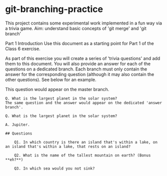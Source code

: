 # git-branching-practice

This project contains some experimental work implemented in a fun way via a trivia game. Aim: understand basic concepts of 'git merge' and 'git branch'

Part 1
Introduction
Use this document as a starting point for Part 1 of the Class 6 exercise.

As part of this exercise you will create a series of 'trivia questions' and add them to this document. You will also provide an answer for each of the questions on a dedicated branch. Each branch must only contain the answer for the corresponding question (although it may also contain the other questions). See below for an example.

This question would appear on the master branch.


	Q. What is the largest planet in the solar system?
	The same question and the answer would appear on the dedicated 'answer branch'.

	Q. What is the largest planet in the solar system?

	A. Jupiter.

	## Questions

		Q1. In which country is there an island that's within a lake, on an island that's within a lake, that rests on an island?

		Q2. What is the name of the tallest mountain on earth? (Bonus **eh?**)

		Q3. In which sea would you not sink?
